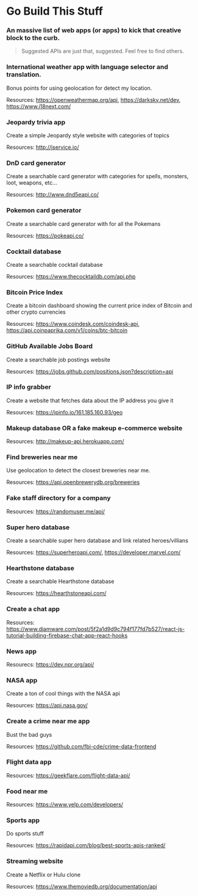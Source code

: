 # Go Build This Stuff

### An massive list of web apps (or apps) to kick that creative block to the curb.

> Suggested APIs are just that, suggested. Feel free to find others.

### **International weather app with language selector and translation.**

Bonus points for using geolocation for detect my location.

Resources: https://openweathermap.org/api, https://darksky.net/dev, https://www.i18next.com/

### **Jeopardy trivia app**

Create a simple Jeopardy style website with categories of topics

Resources: http://jservice.io/

### DnD card generator

Create a searchable card generator with categories for spells, monsters, loot, weapons, etc...

Resources: http://www.dnd5eapi.co/

### Pokemon card generator

Create a searchable card generator with for all the Pokemans

Resources: https://pokeapi.co/

### Cocktail database

Create a searchable cocktail database

Resources: https://www.thecocktaildb.com/api.php

### Bitcoin Price Index

Create a bitcoin dashboard showing the current price index of Bitcoin and other crypto currencies

Resources: https://www.coindesk.com/coindesk-api, https://api.coinpaprika.com/v1/coins/btc-bitcoin

### GitHub Available Jobs Board

Create a searchable job postings website

Resources: https://jobs.github.com/positions.json?description=api

### IP info grabber

Create a website that fetches data about the IP address you give it

Resources: https://ipinfo.io/161.185.160.93/geo

### Makeup database OR a fake makeup e-commerce website

Resources: http://makeup-api.herokuapp.com/

### Find breweries near me

Use geolocation to detect the closest breweries near me.

Resources: https://api.openbrewerydb.org/breweries

### Fake staff directory for a company

Resources: https://randomuser.me/api/

### Super hero database

Create a searchable super hero database and link related heroes/villians

Resources: https://superheroapi.com/, https://developer.marvel.com/

### Hearthstone database

Create a searchable Hearthstone database

Resources: https://hearthstoneapi.com/

### Create a chat app

Resources: https://www.djamware.com/post/5f2a1d9d9c794f177fd7b527/react-js-tutorial-building-firebase-chat-app-react-hooks

### News app

Resourecs: https://dev.npr.org/api/

### NASA app

Create a ton of cool things with the NASA api

Resources: https://api.nasa.gov/

### Create a crime near me app

Bust the bad guys

Resources: https://github.com/fbi-cde/crime-data-frontend

### Flight data app

Resources: https://geekflare.com/flight-data-api/

### Food near me

Resources: https://www.yelp.com/developers/

### Sports app

Do sports stuff

Resources: https://rapidapi.com/blog/best-sports-apis-ranked/

### Streaming website

Create a Netflix or Hulu clone

Resources: https://www.themoviedb.org/documentation/api
